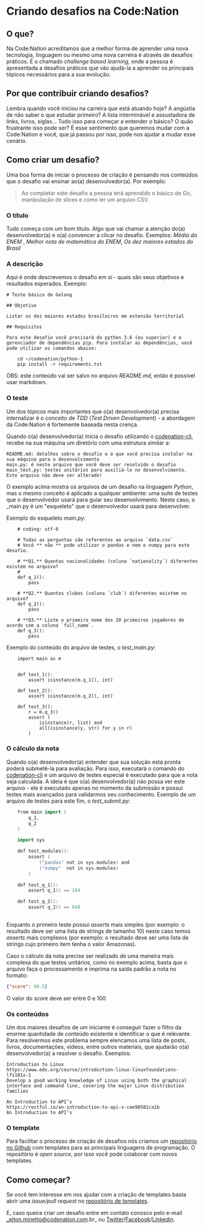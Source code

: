 # Criando desafios na Code:Nation

## O que?

Na Code:Nation acreditamos que a melhor forma de aprender uma nova tecnologia, linguagem ou mesmo uma nova carreira é através de desafios práticos. É o chamado *challenge based learning*, onde a pessoa é apresentada a desafios práticos que vão ajudá-la a aprender os principais tópicos necessários para a sua evolução.

## Por que contribuir criando desafios?

Lembra quando você iniciou na carreira que está atuando hoje? A angústia de não saber o que estudar primeiro? A lista interminável e assustadora de links, livros, siglas... Tudo isso para começar a entender o básico? O quão frustrante isso pode ser? É esse sentimento que queremos mudar com a Code:Nation e você, que já passou por isso, pode nos ajudar a mudar esse cenário.

## Como criar um desafio?

Uma boa forma de iniciar o processo de criação é pensando nos conteúdos que o desafio vai ensinar ao(a) desenvolvedor(a). Por exemplo:

> Ao completar este desafio a pessoa terá aprendido o básico de Go, manipulação de slices e como ler um arquivo CSV.

### O título

Tudo começa com um bom título. Algo que vai chamar a atenção do(a) desenvolvedor(a) e o(a) convencer a clicar no desafio. Exemplos:  *Média do ENEM* , *Melhor nota de matemática do ENEM*, *Os dez maiores estados do Brasil*

### A descrição

Aqui é onde descrevemos o desafio em si - quais são seus objetivos e resultados esperados. Exemplo:

```
# Teste básico de Golang

## Objetivo

Listar os dez maiores estados brasileiros em extensão territorial

## Requisitos

Para este desafio você precisará do python 3.6 (ou superior) e o gerenciador de dependências pip. Para instalar as dependências, você pode utilizar os comandos abaixo:

    cd ~/codenation/python-1
    pip install -r requirements.txt

```

OBS: este conteúdo vai ser salvo no arquivo _README.md_, então é possível usar markdown.

### O teste

Um dos tópicos mais importantes que o(a) desenvolvedor(a) precisa internalizar é o conceito de  *TDD* (*Test Driven Development*) - a abordagem da Code:Nation é fortemente baseada nesta crença.

Quando o(a) desenvolvedor(a) inicia o desafio utilizando o [codenation-cli](https://www.youtube.com/watch?v=Bmwpq8cjXso), recebe na sua máquina um diretório com uma estrutura similar a:

```
README.md: detalhes sobre o desafio e o que você precisa instalar na sua máquina para o desenvolvimento
main.py: é neste arquivo que você deve ser resolvido o desafio
main_test.py: testes unitários para auxiliá-lo no desenvolvimento. Este arquivo não deve ser alterado!
```

O exemplo acima mostra os arquivos de um desafio na linguagem *Python*, mas o mesmo conceito é aplicado a qualquer ambiente: uma suite de testes que o desenvolvedor usará para guiar seu desenvolvimento. Neste caso, o _main.py é um "esqueleto" que o desenvolvedor usará para desenvolver.

Exemplo do esqueleto *main.py*:

```python3
    # coding: utf-8

    # Todas as perguntas são referentes ao arquivo `data.csv`
    # Você ** não ** pode utilizar o pandas e nem o numpy para este desafio.

    # **Q1.** Quantas nacionalidades (coluna `nationality`) diferentes existem no arquivo?
    # 
    def q_1():
        pass

    # **Q2.** Quantos clubes (coluna `club`) diferentes existem no arquivo?
    def q_2():
        pass

    # **Q3.** Liste o primeiro nome dos 20 primeiros jogadores de acordo com a coluna `full_name`.
    def q_3():
        pass
```

Exemplo do conteúdo do arquivo de testes, o *test_main.py*:

```python3
    import main as m


    def test_1():
        assert isinstance(m.q_1(), int)

    def test_2():
        assert isinstance(m.q_2(), int)

    def test_3():
        r = m.q_3()
        assert (
            isinstance(r, list) and
            all(isinstance(y, str) for y in r)
        )
```

### O cálculo da nota

Quando o(a) desenvolvedor(a) entender que sua solução está pronta poderá submetê-la para avaliação. Para isso, executará o comando do [codenation-cli](https://www.youtube.com/watch?v=Bmwpq8cjXso) e um arquivo de testes especial é executado para que a nota seja calculada. A ideia é que o(a) desenvolvedor(a) não possa ver este arquivo - ele é executado apenas no momento da submissão e possui testes mais avançados para validarmos seu conhecimento. Exemplo de um arquivo de testes para este fim, o *test_submit.py*:

```go
    from main import (
        q_1,
        q_2
    )

    import sys

    def test_modules():
        assert (
            ("pandas" not in sys.modules) and
            ("numpy"  not in sys.modules)
        )

    def test_q_1():
        assert q_1() == 164

    def test_q_2():
        assert q_2() == 648
   
```
    
Enquanto o primeiro teste possui *asserts* mais simples (por exemplo: o resultado deve ser uma lista de strings de tamanho 10) neste caso temos *asserts* mais complexos (por exemplo: o resultado deve ser uma lista de strings cujo primeiro item tenha o valor Amazonas).

Caso o cálculo da nota precise ser realizado de uma maneira mais complexa do que testes unitários, como no exemplo acima, basta que o arquivo faça o processamento e imprima na saída padrão a nota no formato:

```json
{"score": 99.5}
```

O valor do _score_ deve ser entre 0 e 100

### Os conteúdos

Um dos maiores desafios de um iniciante é conseguir fazer o filtro da enorme quantidade de conteúdo existente e identificar o que é relevante. Para resolvermos este problema sempre elencamos uma lista de posts, livros, documentações, videos, entre outros materiais, que ajudarão o(a) desenvolvedor(a) a resolver o desafio. Exemplos:

```
Introduction to Linux
https://www.edx.org/course/introduction-linux-linuxfoundationx-lfs101x-1
Develop a good working knowledge of Linux using both the graphical interface and command line, covering the major Linux distribution families

An Introduction to API’s
https://restful.io/an-introduction-to-api-s-cee90581ca1b
An Introduction to API’s

```

### O template

Para facilitar o processo de criação de desafios nós criamos um [repositório no Github](https://github.com/thecodenation/desafios/tree/master/templates) com templates para as principais linguagens de programação. O repositório é *open source*, por isso você pode colaborar com novos templates.

## Como começar?  

Se você tem interesse em nos ajudar com a criação de templates basta abrir uma *issue/pull request* no [repositório de templates](https://github.com/thecodenation/desafios/tree/master/templates).

E, caso queira criar um desafio entre em contato conosco pelo e-mail _elton.minetto@codenation.com.br_ ou [Twitter](http://twitter.com/CodeNationBr)/[Facebook](https://www.facebook.com/CodenationFL)/[Linkedin](https://www.linkedin.com/company/code-nation).



